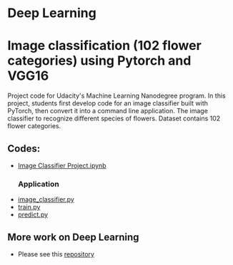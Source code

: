 # Deep Learning
# Image classification (102 flower categories) using Pytorch and VGG16

Project code for Udacity's Machine Learning Nanodegree program. In this project, students first develop code for an image classifier built with PyTorch, then convert it into a command line application. The image classifier to recognize different species of flowers. Dataset contains 102 flower categories.

## Codes:
- [Image Classifier Project.ipynb](https://github.com/csdankim/image_classifier/blob/master/Image%20Classifier%20Project.ipynb)
  ### Application
- [image_classifier.py](https://github.com/csdankim/image_classifier/blob/master/image_classifier.py)
- [train.py](https://github.com/csdankim/image_classifier/blob/master/train.py)
- [predict.py](https://github.com/csdankim/image_classifier/blob/master/predict.py)

## More work on Deep Learning
- Please see this [repository](https://github.com/csdankim/DL_ALG)





